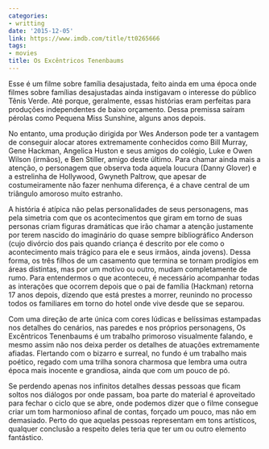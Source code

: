 ```yaml
---
categories:
- writting
date: '2015-12-05'
link: https://www.imdb.com/title/tt0265666
tags:
- movies
title: Os Excêntricos Tenenbaums
---
```


Esse é um filme sobre família desajustada, feito ainda em uma época onde filmes sobre famílias desajustadas ainda instigavam o interesse do público Tênis Verde. Até porque, geralmente, essas histórias eram perfeitas para produções independentes de baixo orçamento. Dessa premissa saíram pérolas como Pequena Miss Sunshine, alguns anos depois.

No entanto, uma produção dirigida por Wes Anderson pode ter a vantagem de conseguir alocar atores extremamente conhecidos como Bill Murray, Gene Hackman, Angelica Huston e seus amigos do colégio, Luke e Owen Wilson (irmãos), e Ben Stiller, amigo deste último. Para chamar ainda mais a atenção, o personagem que observa toda aquela loucura (Danny Glover) e a estrelinha de Hollywood, Gwyneth Paltrow, que apesar de costumeiramente não fazer nenhuma diferença, é a chave central de um triângulo amoroso muito estranho.

A história é atípica não pelas personalidades de seus personagens, mas pela simetria com que os acontecimentos que giram em torno de suas personas criam figuras dramáticas que irão chamar a atenção justamente por terem nascido do imaginário do quase sempre bibliográfico Anderson (cujo divórcio dos pais quando criança é descrito por ele como o acontecimento mais trágico para ele e seus irmãos, ainda jovens). Dessa forma, os três filhos de um casamento que termina se tornam prodígios em áreas distintas, mas por um motivo ou outro, mudam completamente de rumo. Para entendermos o que aconteceu, é necessário acompanhar todas as interações que ocorrem depois que o pai de família (Hackman) retorna 17 anos depois, dizendo que está prestes a morrer, reunindo no processo todos os familiares em torno do hotel onde vive desde que se separou.

Com uma direção de arte única com cores lúdicas e belíssimas estampadas nos detalhes do cenários, nas paredes e nos próprios personagens, Os Excêntricos Tenenbaums é um trabalho primoroso visualmente falando, e mesmo assim não nos deixa perder os detalhes de atuações extremamente afiadas. Flertando com o bizarro e surreal, no fundo é um trabalho mais poético, regado com uma trilha sonora charmosa que lembra uma outra época mais inocente e grandiosa, ainda que com um pouco de pó.

Se perdendo apenas nos infinitos detalhes dessas pessoas que ficam soltos nos diálogos por onde passam, boa parte do material é aproveitado para fechar o ciclo que se abre, onde podemos dizer que o filme consegue criar um tom harmonioso afinal de contas, forçado um pouco, mas não em demasiado. Perto do que aquelas pessoas representam em tons artísticos, qualquer conclusão a respeito deles teria que ter um ou outro elemento fantástico.

